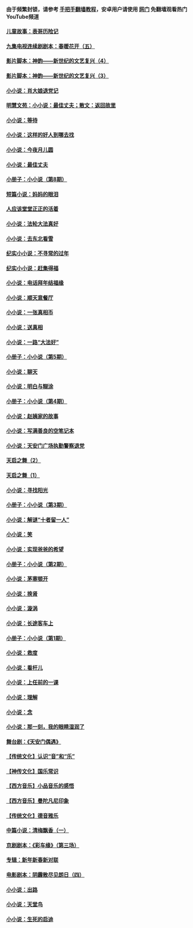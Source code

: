 #### 由于频繁封锁，请参考 [手把手翻墙教程](https://github.com/gfw-breaker/guides/wiki/)，安卓用户请使用 [网门](https://github.com/gfw-breaker/nogfw/blob/master/dl.md?t=06280701) 免翻墙观看热门YouTube频道 

#### [儿童故事：表哥历险记](../pages/328/383535.md?t=06280701) 

#### [九集电视连续剧剧本：春暖花开（五）](../pages/328/275919.md?t=06280701) 

#### [影片脚本：神韵——新世纪的文艺复兴（4）](../pages/328/266089.md?t=06280701) 

#### [影片脚本：神韵——新世纪的文艺复兴（3）](../pages/328/266087.md?t=06280701) 

#### [小小说：肖大娘退党记](../pages/328/239807.md?t=06280701) 

#### [明慧文苑：小小说：最佳丈夫；散文：返回故里](../pages/328/3439.md?t=06280701) 

#### [小小说：等待](../pages/328/223927.md?t=06280701) 

#### [小小说：这样的好人到哪去找](../pages/328/209396.md?t=06280701) 

#### [小小说：今夜月儿圆](../pages/328/193588.md?t=06280701) 

#### [小小说：最佳丈夫](../pages/328/190938.md?t=06280701) 

#### [小册子：小小说（第8期）](../pages/328/188202.md?t=06280701) 

#### [短篇小说：妈妈的眼泪](../pages/328/187712.md?t=06280701) 

#### [人应该堂堂正正的活着](../pages/328/182430.md?t=06280701) 

#### [小小说：法轮大法真好](../pages/328/174669.md?t=06280701) 

#### [小小说：去东北看雪](../pages/328/173882.md?t=06280701) 

#### [纪实小小说：不寻常的过年](../pages/328/173187.md?t=06280701) 

#### [纪实小小说：赶集得福](../pages/328/172652.md?t=06280701) 

#### [小小说：电话拜年结福缘](../pages/328/172533.md?t=06280701) 

#### [小小说：顺天意餐厅](../pages/328/170182.md?t=06280701) 

#### [小小说：一张真相币](../pages/328/169410.md?t=06280701) 

#### [小小说：送真相](../pages/328/166713.md?t=06280701) 

#### [小小说：一路“大法好”](../pages/328/162016.md?t=06280701) 

#### [小册子：小小说（第5期）](../pages/328/161131.md?t=06280701) 

#### [小小说：聊天](../pages/328/159640.md?t=06280701) 

#### [小小说：明白与糊涂](../pages/328/158101.md?t=06280701) 

#### [小册子：小小说（第4期）](../pages/328/158006.md?t=06280701) 

#### [小小说：赵姨家的故事](../pages/328/157843.md?t=06280701) 

#### [小小说：写满善良的空笔记本](../pages/328/157382.md?t=06280701) 

#### [小小说：天安门广场执勤警察退党](../pages/328/156982.md?t=06280701) 

#### [天启之舞（2）](../pages/328/153440.md?t=06280701) 

#### [天启之舞（1）](../pages/328/153439.md?t=06280701) 

#### [小小说：寻找阳光](../pages/328/153065.md?t=06280701) 

#### [小册子：小小说（第3期）](../pages/328/151715.md?t=06280701) 

#### [小小说：解谜“十者留一人”](../pages/328/148967.md?t=06280701) 

#### [小小说：笑](../pages/328/148905.md?t=06280701) 

#### [小小说：实现爸爸的希望](../pages/328/148096.md?t=06280701) 

#### [小册子：小小说（第2期）](../pages/328/147214.md?t=06280701) 

#### [小小说：茅塞顿开](../pages/328/147030.md?t=06280701) 

#### [小小说：换肾](../pages/328/146770.md?t=06280701) 

#### [小小说：漩涡](../pages/328/146683.md?t=06280701) 

#### [小小说：长途客车上](../pages/328/145076.md?t=06280701) 

#### [小册子：小小说（第1期）](../pages/328/143963.md?t=06280701) 

#### [小小说：救度](../pages/328/143927.md?t=06280701) 

#### [小小说：看杆儿](../pages/328/142137.md?t=06280701) 

#### [小小说：上任前的一课](../pages/328/140808.md?t=06280701) 

#### [小小说：理解](../pages/328/140476.md?t=06280701) 

#### [小小说：念](../pages/328/139513.md?t=06280701) 

#### [小小说：那一刻，我的眼睛湿润了](../pages/328/138476.md?t=06280701) 

#### [舞台剧：《天安门偶遇》](../pages/328/117155.md?t=06280701) 

#### [【传统文化】认识“音”和“乐”](../pages/328/108667.md?t=06280701) 

#### [【神传文化】国乐常识](../pages/328/104225.md?t=06280701) 

#### [【西方音乐】小品音乐的感悟](../pages/328/102924.md?t=06280701) 

#### [【西方音乐】曼陀凡尼印象](../pages/328/102922.md?t=06280701) 

#### [【传统文化】德音雅乐](../pages/328/102923.md?t=06280701) 

#### [中篇小说：清梅飘香（一）](../pages/328/101058.md?t=06280701) 

#### [京剧剧本：《彩车缘》（第三场）](../pages/328/96434.md?t=06280701) 

#### [专辑：新年新春新对联](../pages/328/94991.md?t=06280701) 

#### [电影剧本：阴霾散尽见朗日（四）](../pages/328/87081.md?t=06280701) 

#### [小小说：出路](../pages/328/84848.md?t=06280701) 

#### [小小说：天堂鸟](../pages/328/83084.md?t=06280701) 

#### [小小说：生死的启迪](../pages/328/70977.md?t=06280701) 

